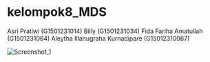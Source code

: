 # kelompok8_MDS
Asri Pratiwi (G1501231014)
Billy (G1501231034)
Fida Fariha Amatullah (G1501231064)
Aleytha Illanugraha Kurnadipare (G15012310067)

![Screenshot_1](https://github.com/fidafarihaa/kelompok8_MDS/assets/142286392/b3445312-8362-4077-8dd7-382ca11b421f)
